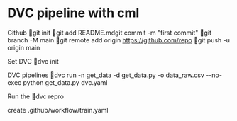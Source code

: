 # DVC pipeline with cml

Github
git init 
git add README.mdgit commit -m "first commit"
git branch -M main
git remote add origin https://github.com/repo
git push -u origin main

Set DVC
dvc init

DVC pipelines
dvc run -n get_data -d get_data.py -o data_raw.csv --no-exec python get_data.py
dvc.yaml

Run the 
dvc repro


create .github/workflow/train.yaml

